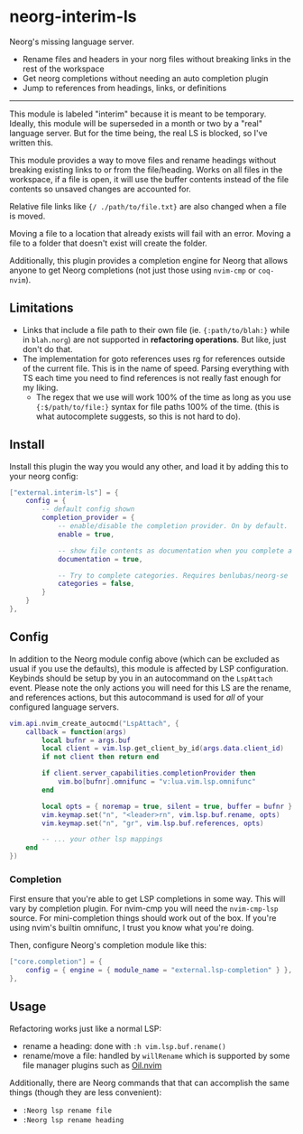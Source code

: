 # neorg-interim-ls

Neorg's missing language server.

-   Rename files and headers in your norg files without breaking links in the rest of the workspace
-   Get neorg completions without needing an auto completion plugin
-   Jump to references from headings, links, or definitions

---

This module is labeled "interim" because it is meant to be temporary. Ideally, this module will be
superseded in a month or two by a "real" language server. But for the time being, the real LS is
blocked, so I've written this.

This module provides a way to move files and rename headings without breaking existing links to or
from the file/heading. Works on all files in the workspace, if a file is open, it will use the
buffer contents instead of the file contents so unsaved changes are accounted for.

Relative file links like `{/ ./path/to/file.txt}` are also changed when a file is moved.

Moving a file to a location that already exists will fail with an error. Moving a file to a folder
that doesn't exist will create the folder.

Additionally, this plugin provides a completion engine for Neorg that allows anyone to get Neorg
completions (not just those using `nvim-cmp` or `coq-nvim`).

## Limitations

-   Links that include a file path to their own file (ie. `{:path/to/blah:}` while in `blah.norg`)
    are not supported in **refactoring operations**. But like, just don't do that.
-   The implementation for goto references uses rg for references outside of the current file. This
    is in the name of speed. Parsing everything with TS each time you need to find references is not
    really fast enough for my liking.
    -   The regex that we use will work 100% of the time as long as you use `{:$/path/to/file:}`
        syntax for file paths 100% of the time. (this is what autocomplete suggests, so this is not
        hard to do).

## Install

Install this plugin the way you would any other, and load it by adding this to your neorg config:

```lua
["external.interim-ls"] = {
    config = {
        -- default config shown
        completion_provider = {
            -- enable/disable the completion provider. On by default.
            enable = true,

            -- show file contents as documentation when you complete a file name
            documentation = true,

            -- Try to complete categories. Requires benlubas/neorg-se
            categories = false,
        }
    }
},
```

## Config

In addition to the Neorg module config above (which can be excluded as usual if you use the
defaults), this module is affected by LSP configuration. Keybinds should be setup by you in an
autocommand on the `LspAttach` event. Please note the only actions you will need for this LS are the
rename, and references actions, but this autocommand is used for _all_ of your configured language
servers.

```lua
vim.api.nvim_create_autocmd("LspAttach", {
    callback = function(args)
        local bufnr = args.buf
        local client = vim.lsp.get_client_by_id(args.data.client_id)
        if not client then return end

        if client.server_capabilities.completionProvider then
            vim.bo[bufnr].omnifunc = "v:lua.vim.lsp.omnifunc"
        end

        local opts = { noremap = true, silent = true, buffer = bufnr }
        vim.keymap.set("n", "<leader>rn", vim.lsp.buf.rename, opts)
        vim.keymap.set("n", "gr", vim.lsp.buf.references, opts)

        -- ... your other lsp mappings
    end
})
```

### Completion

First ensure that you're able to get LSP completions in some way. This will vary by completion
plugin. For nvim-cmp you will need the `nvim-cmp-lsp` source. For mini-completion things should work
out of the box. If you're using nvim's builtin omnifunc, I trust you know what you're doing.

Then, configure Neorg's completion module like this:

```lua
["core.completion"] = {
    config = { engine = { module_name = "external.lsp-completion" } },
},
```

## Usage

Refactoring works just like a normal LSP:

-   rename a heading: done with `:h vim.lsp.buf.rename()`
-   rename/move a file: handled by `willRename` which is supported by some file manager plugins such
    as [Oil.nvim](https://github.com/steavearc/oil.nvim)

Additionally, there are Neorg commands that that can accomplish the same things (though they are less convenient):

-   `:Neorg lsp rename file`
-   `:Neorg lsp rename heading`
